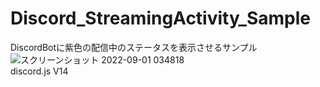 # Discord_StreamingActivity_Sample
DiscordBotに紫色の配信中のステータスを表示させるサンプル
<br>
![スクリーンショット 2022-09-01 034818](https://user-images.githubusercontent.com/77374813/187759644-5d79a615-88e5-4314-ba6c-94db2bdba1bc.png)
<br>
discord.js V14
